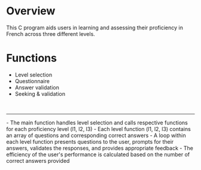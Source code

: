 # Overview
This C program aids users in learning and assessing their proficiency in French across three different levels.

# Functions
- Level selection
- Questionnaire
- Answer validation
- Seeking & validation

<br>
<hr>
- The main function handles level selection and calls respective functions for each proficiency level (l1, l2, l3)
- Each level function (l1, l2, l3) contains an array of questions and corresponding correct answers
- A loop within each level function presents questions to the user, prompts for their answers, validates the responses, and provides appropriate feedback
- The efficiency of the user's performance is calculated based on the number of correct answers provided
